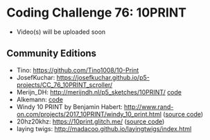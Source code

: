 # Coding Challenge 76: 10PRINT
* Video(s) will be uploaded soon

## Community Editions
* Tino: https://github.com/Tino1008/10-Print
* JosefKuchar: https://josefkuchar.github.io/p5-projects/CC_76_10PRINT_scroller/
* Merijn_DH: http://merijndh.nl/p5_sketches/10PRINT/ [code](http://merijndh.nl/p5_sketches/10PRINT/p5_10PRINT.js)
* Alkemann: [code](https://gist.github.com/alkemann/23c5dc3f4129f8223bcf5f14f9b3accf)
* Windy 10 PRINT by Benjamin Habert: http://www.rand-on.com/projects/2017_10PRINT/windy_10_print.html  ([source code](https://github.com/BenjaminHabert/rand-on/blob/master/_projects/2017_10PRINT/windy_10_print.js))
* 20hz20khz: https://10print.glitch.me/  ([source code](https://glitch.com/edit/#!/10print?path=views/sketch.js:1:0))
* laying twigs: http://madacoo.github.io/layingtwigs/index.html
